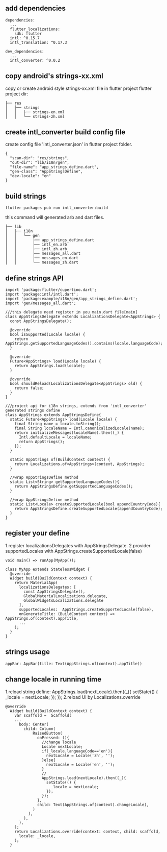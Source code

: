 ## add dependencies
```
dependencies:
  ...
  flutter_localizations:
    sdk: flutter
  intl: ^0.15.7
  intl_translation: ^0.17.3

dev_dependencies:
  ...
  intl_converter: ^0.0.2
```
    
## copy android's strings-xx.xml
copy or create android style strings-xx.xml file in flutter project 
flutter project dir:
```
├── res
│   ├── strings
│   │   ├── strings-en.xml
│   │   └── strings-zh.xml
```

## create intl_converter build config file
create config file 'intl_converter.json' in flutter project folder.
```
{
  "scan-dir": "res/strings",
  "out-dir": "lib/i18n/gen",
  "file-name": "app_strings_define.dart",
  "gen-class": "AppStringsDefine",
  "dev-locale": "en"
}
```
## build strings
```
flutter packages pub run intl_converter:build
```
this command will generated arb and dart files.

```
├── lib
│   ├── i18n
│   │   └── gen
│   │       ├── app_strings_define.dart
│   │       ├── intl_en.arb
│   │       ├── intl_zh.arb
│   │       ├── messages_all.dart
│   │       ├── messages_en.dart
│   │       └── messages_zh.dart

```

## define strings API
```
import 'package:flutter/cupertino.dart';
import 'package:intl/intl.dart';
import 'package:example/i18n/gen/app_strings_define.dart';
import 'gen/messages_all.dart';

///this delegate need register in you main.dart file[main]
class AppStringsDelegate extends LocalizationsDelegate<AppStrings> {
  const AppStringsDelegate();

  @override
  bool isSupported(Locale locale) {
    return AppStrings.getSupportedLanguageCodes().contains(locale.languageCode);
  }

  @override
  Future<AppStrings> load(Locale locale) {
    return AppStrings.load(locale);
  }

  @override
  bool shouldReload(LocalizationsDelegate<AppStrings> old) {
    return false;
  }
}

///project api for i18n strings, extends from 'intl_converter' generated strings define
class AppStrings extends AppStringsDefine{
  static Future<AppStrings> load(Locale locale) {
    final String name = locale.toString();
    final String localeName = Intl.canonicalizedLocale(name);
    return initializeMessages(localeName).then((_) {
      Intl.defaultLocale = localeName;
      return AppStrings();
    });
  }

  static AppStrings of(BuildContext context) {
    return Localizations.of<AppStrings>(context, AppStrings);
  }

  //wrap AppStringsDefine method
  static List<String> getSupportedLanguageCodes(){
    return AppStringsDefine.getSupportedLanguageCodes();
  }

  //wrap AppStringsDefine method
  static List<Locale> createSupportedLocale(bool appendCountryCode){
    return AppStringsDefine.createSupportedLocale(appendCountryCode);
  }
}
```

## register your define
1.register localizationsDelegates with AppStringsDelegate.
2.provider supportedLocales with AppStrings.createSupportedLocale(false)
```
void main() => runApp(MyApp());

class MyApp extends StatelessWidget {
  @override
  Widget build(BuildContext context) {
    return MaterialApp(
      localizationsDelegates: [
        const AppStringsDelegate(),
        GlobalMaterialLocalizations.delegate,
        GlobalWidgetsLocalizations.delegate
      ],
      supportedLocales:  AppStrings.createSupportedLocale(false),
      onGenerateTitle: (BuildContext context) => AppStrings.of(context).appTitle,
      ...
    );
  }
}
```
## strings usage
```
appBar: AppBar(title: Text(AppStrings.of(context).appTitle))
```

## change locale in running time
1.reload string define:
AppStrings.load(nextLocale).then((_){
                  setState(() {
                    _locale = nextLocale;
                  });
                });
2.reload UI by Localizations.override

```
@override
  Widget build(BuildContext context) {
    var scaffold =  Scaffold(
    ...
      body: Center(
        child: Column(
            RaisedButton(
              onPressed: (){
                //change locale
                Locale nextLocale;
                if(_locale.languageCode=='en'){
                  nextLocale = Locale('zh', '');
                }else{
                  nextLocale = Locale('en', '');
                }
                //
                AppStrings.load(nextLocale).then((_){
                  setState(() {
                    _locale = nextLocale;
                  });
                });
              },
              child: Text(AppStrings.of(context).changeLocale),
            )
          ],
        ),
      ),
    );
    return Localizations.override(context: context, child: scaffold,
      locale: _locale,
    );
  }
```